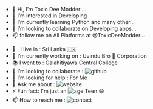 - 👋 Hi, I’m Toxic Dee Modder ...
- 👀 I’m interested in Developing
- 🌱 I’m currently learning Python and many other...
- 💞️ I’m looking to collaborate on Developing apps...
- 📫 follow me on All Platforms at @ToxicDeeModder...

<!---
TeamNsruto & Boruto is a ✨ special ✨ repository , its all abt coding...
--->

-  🚶‍ &nbsp; I live in : Sri Lanka 🇱🇰  <br>
-  🔭 I’m currently working on : Uvindu Bro 👻 Corporation  <br>
-  📚 I went to :  Galahitiyawa Central College  <br>
-  👯 I’m looking to collaborate : ![github](https://img.shields.io/badge/On-Github-black)  <br>
-  🤔 I’m looking for help : For  Me  <br>
-  💬 Ask me about : ![website](https://img.shields.io/badge/Go%20to-www.uvindubro.tk-brightgreen) <br>
-  ⚡ Fun fact: I'm just an ![age](https://img.shields.io/badge/Age-15-yellow) Teen 😄
-  📫 How to reach me : ![contact](https://img.shields.io/badge/Contact%20me-On%20Telegram-blue)
